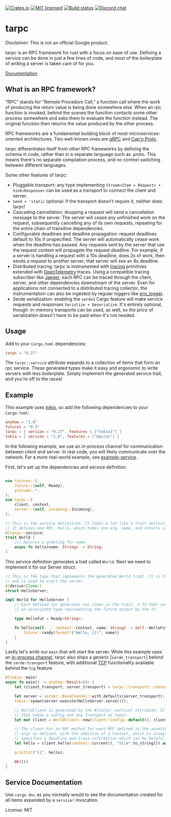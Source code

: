 [![Crates.io][crates-badge]][crates-url]
[![MIT licensed][mit-badge]][mit-url]
[![Build status][gh-actions-badge]][gh-actions-url]
[![Discord chat][discord-badge]][discord-url]

[crates-badge]: https://img.shields.io/crates/v/tarpc.svg
[crates-url]: https://crates.io/crates/tarpc
[mit-badge]: https://img.shields.io/badge/license-MIT-blue.svg
[mit-url]: LICENSE
[gh-actions-badge]: https://github.com/google/tarpc/workflows/Continuous%20integration/badge.svg
[gh-actions-url]: https://github.com/google/tarpc/actions?query=workflow%3A%22Continuous+integration%22
[discord-badge]: https://img.shields.io/discord/647529123996237854.svg?logo=discord&style=flat-square
[discord-url]: https://discord.gg/gXwpdSt

# tarpc

<!-- cargo-sync-readme start -->

*Disclaimer*: This is not an official Google product.

tarpc is an RPC framework for rust with a focus on ease of use. Defining a
service can be done in just a few lines of code, and most of the boilerplate of
writing a server is taken care of for you.

[Documentation](https://docs.rs/crate/tarpc/)

## What is an RPC framework?
"RPC" stands for "Remote Procedure Call," a function call where the work of
producing the return value is being done somewhere else. When an rpc function is
invoked, behind the scenes the function contacts some other process somewhere
and asks them to evaluate the function instead. The original function then
returns the value produced by the other process.

RPC frameworks are a fundamental building block of most microservices-oriented
architectures. Two well-known ones are [gRPC](http://www.grpc.io) and
[Cap'n Proto](https://capnproto.org/).

tarpc differentiates itself from other RPC frameworks by defining the schema in code,
rather than in a separate language such as .proto. This means there's no separate compilation
process, and no context switching between different languages.

Some other features of tarpc:
- Pluggable transport: any type implementing `Stream<Item = Request> + Sink<Response>` can be
  used as a transport to connect the client and server.
- `Send + 'static` optional: if the transport doesn't require it, neither does tarpc!
- Cascading cancellation: dropping a request will send a cancellation message to the server.
  The server will cease any unfinished work on the request, subsequently cancelling any of its
  own requests, repeating for the entire chain of transitive dependencies.
- Configurable deadlines and deadline propagation: request deadlines default to 10s if
  unspecified. The server will automatically cease work when the deadline has passed. Any
  requests sent by the server that use the request context will propagate the request deadline.
  For example, if a server is handling a request with a 10s deadline, does 2s of work, then
  sends a request to another server, that server will see an 8s deadline.
- Distributed tracing: tarpc is instrumented with
  [tracing](https://github.com/tokio-rs/tracing) primitives extended with
  [OpenTelemetry](https://opentelemetry.io/) traces. Using a compatible tracing subscriber like
  [Jaeger](https://github.com/open-telemetry/opentelemetry-rust/tree/main/opentelemetry-jaeger),
  each RPC can be traced through the client, server, and other dependencies downstream of the
  server. Even for applications not connected to a distributed tracing collector, the
  instrumentation can also be ingested by regular loggers like
  [env_logger](https://github.com/env-logger-rs/env_logger/).
- Serde serialization: enabling the `serde1` Cargo feature will make service requests and
  responses `Serialize + Deserialize`. It's entirely optional, though: in-memory transports can
  be used, as well, so the price of serialization doesn't have to be paid when it's not needed.

## Usage
Add to your `Cargo.toml` dependencies:

```toml
tarpc = "0.27"
```

The `tarpc::service` attribute expands to a collection of items that form an rpc service.
These generated types make it easy and ergonomic to write servers with less boilerplate.
Simply implement the generated service trait, and you're off to the races!

## Example

This example uses [tokio](https://tokio.rs), so add the following dependencies to
your `Cargo.toml`:

```toml
anyhow = "1.0"
futures = "0.3"
tarpc = { version = "0.27", features = ["tokio1"] }
tokio = { version = "1.0", features = ["macros"] }
```

In the following example, we use an in-process channel for communication between
client and server. In real code, you will likely communicate over the network.
For a more real-world example, see [example-service](example-service).

First, let's set up the dependencies and service definition.

```rust

use futures::{
    future::{self, Ready},
    prelude::*,
};
use tarpc::{
    client, context,
    server::{self, incoming::Incoming},
};

// This is the service definition. It looks a lot like a trait definition.
// It defines one RPC, hello, which takes one arg, name, and returns a String.
#[tarpc::service]
trait World {
    /// Returns a greeting for name.
    async fn hello(name: String) -> String;
}
```

This service definition generates a trait called `World`. Next we need to
implement it for our Server struct.

```rust
// This is the type that implements the generated World trait. It is the business logic
// and is used to start the server.
#[derive(Clone)]
struct HelloServer;

impl World for HelloServer {
    // Each defined rpc generates two items in the trait, a fn that serves the RPC, and
    // an associated type representing the future output by the fn.

    type HelloFut = Ready<String>;

    fn hello(self, _: context::Context, name: String) -> Self::HelloFut {
        future::ready(format!("Hello, {}!", name))
    }
}
```

Lastly let's write our `main` that will start the server. While this example uses an
[in-process channel](transport::channel), tarpc also ships a generic [`serde_transport`]
behind the `serde-transport` feature, with additional [TCP](serde_transport::tcp) functionality
available behind the `tcp` feature.

```rust
#[tokio::main]
async fn main() -> anyhow::Result<()> {
    let (client_transport, server_transport) = tarpc::transport::channel::unbounded();

    let server = server::BaseChannel::with_defaults(server_transport);
    tokio::spawn(server.execute(HelloServer.serve()));

    // WorldClient is generated by the #[tarpc::service] attribute. It has a constructor `new`
    // that takes a config and any Transport as input.
    let mut client = WorldClient::new(client::Config::default(), client_transport).spawn();

    // The client has an RPC method for each RPC defined in the annotated trait. It takes the same
    // args as defined, with the addition of a Context, which is always the first arg. The Context
    // specifies a deadline and trace information which can be helpful in debugging requests.
    let hello = client.hello(context::current(), "Stim".to_string()).await?;

    println!("{}", hello);

    Ok(())
}
```

## Service Documentation

Use `cargo doc` as you normally would to see the documentation created for all
items expanded by a `service!` invocation.

<!-- cargo-sync-readme end -->

License: MIT
